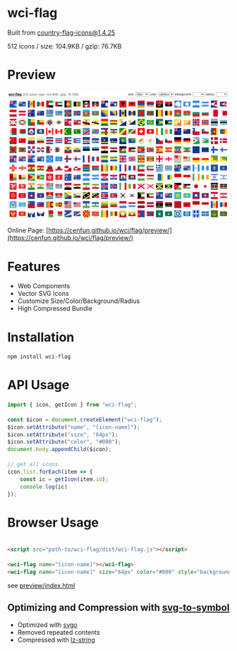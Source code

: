 # wci-flag
Built from [country-flag-icons@1.4.25](https://gitlab.com/catamphetamine/country-flag-icons)  

512 icons / size: 104.9KB / gzip: 76.7KB  



# Preview
![screenshot](preview/screenshot.png)

Online Page: [https://cenfun.github.io/wci/flag/preview/](https://cenfun.github.io/wci/flag/preview/)

# Features
* Web Components
* Vector SVG Icons 
* Customize Size/Color/Background/Radius
* High Compressed Bundle
# Installation
```sh
npm install wci-flag
```
# API Usage
```js
import { icon, getIcon } from "wci-flag";

const $icon = document.createElement("wci-flag");
$icon.setAttribute("name", "[icon-name]");
$icon.setAttribute("size", "64px");
$icon.setAttribute("color", "#000");
document.body.appendChild($icon);

// get all icons
icon.list.forEach(item => {
    const ic = getIcon(item.id);
    console.log(ic)
});
```
# Browser Usage
```html

<script src="path-to/wci-flag/dist/wci-flag.js"></script>

<wci-flag name="[icon-name]"></wci-flag>
<wci-flag name="[icon-name]" size="64px" color="#000" style="background:#f5f5f5;"></wci-flag>
```
see [preview/index.html](preview/index.html)

## Optimizing and Compression with [svg-to-symbol](https://github.com/cenfun/svg-to-symbol)
* Optimized with [svgo](https://github.com/svg/svgo)
* Removed repeated contents
* Compressed with [lz-string](https://github.com/pieroxy/lz-string)
